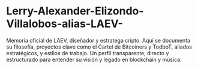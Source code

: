 # Lerry-Alexander-Elizondo-Villalobos-alias-LAEV-
Memoria oficial de LAEV, diseñador y estratega cripto. Aquí se documenta su filosofía, proyectos clave como el Cartel de Bitcoiners y TodboT, aliados estratégicos, y estilos de trabajo. Un perfil transparente, directo y estructurado para entender su visión y legado en blockchain y música.
